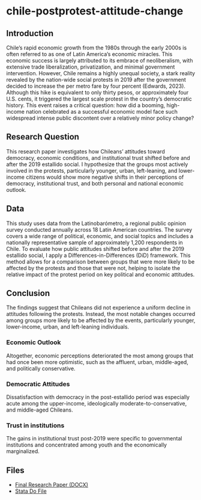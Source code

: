 # chile-postprotest-attitude-change
## Introduction
Chile’s rapid economic growth from the 1980s through the early 2000s is often referred to as one of Latin America’s economic miracles. This economic success is largely attributed to its embrace of neoliberalism, with extensive trade liberalization, privatization, and minimal government intervention. However, Chile remains a highly unequal society, a stark reality revealed by the nation-wide social protests in 2019 after the government decided to increase the per metro fare by four percent (Edwards, 2023). Although this hike is equivalent to only thirty pesos, or approximately four U.S. cents, it triggered the largest scale protest in the country’s democratic history. This event raises a critical question: how did a booming, high-income nation celebrated as a successful economic model face such widespread intense public discontent over a relatively minor policy change?

## Research Question
This research paper investigates how Chileans’ attitudes toward democracy, economic conditions, and institutional trust shifted before and after the 2019 estallido social. I hypothesize that the groups most actively involved in the protests, particularly younger, urban, left-leaning, and lower-income citizens would show more negative shifts in their perceptions of democracy, institutional trust, and both personal and national economic outlook. 

## Data
This study uses data from the Latinobarómetro, a regional public opinion survey conducted annually across 18 Latin American countries. The survey covers a wide range of political, economic, and social topics and includes a nationally representative sample of approximately 1,200 respondents in Chile. To evaluate how public attitudes shifted before and after the 2019 estallido social, I apply a Differences-in-Differences (DiD) framework. This method allows for a comparison between groups that were more likely to be affected by the protests and those that were not, helping to isolate the relative impact of the protest period on key political and economic attitudes.

## Conclusion
The findings suggest that Chileans did not experience a uniform decline in attitudes following the protests. Instead, the most notable changes occurred among groups more likely to be affected by the events, particularly younger, lower-income, urban, and left-leaning individuals. 
### Economic Outlook
Altogether, economic perceptions deteriorated the most among groups that had once been more optimistic, such as the affluent, urban, middle-aged, and politically conservative.
### Democratic Attitudes
Dissatisfaction with democracy in the post-estallido period was especially acute among the upper-income, ideologically moderate-to-conservative, and middle-aged Chileans.
### Trust in institutions
The gains in institutional trust post-2019 were specific to governmental institutions and concentrated among youth and the economically marginalized.

## Files

- [Final Research Paper (DOCX)](Econ%20Final%20Research%20Paper.docx)
- [Stata Do File](final_latin.do)

